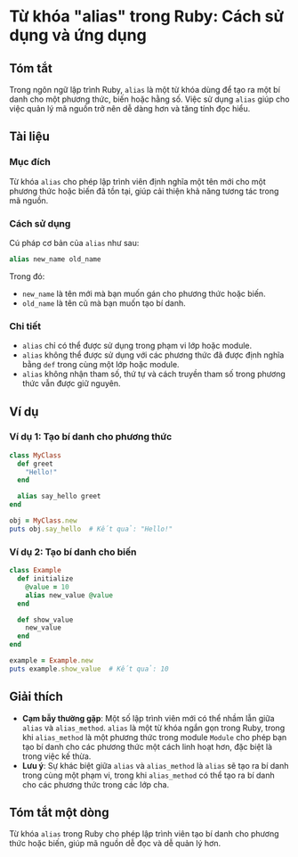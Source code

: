 <!--
Meta Description: # Từ khóa "alias" trong Ruby: Cách sử dụng và ứng dụng ## Tóm tắt Trong ngôn ngữ lập trình Ruby, `alias` là một từ khóa dùng để tạo ra một bí danh cho...
Meta Keywords: alias, trong, một, cho, phương
-->

# Từ khóa "alias" trong Ruby: Cách sử dụng và ứng dụng

## Tóm tắt
Trong ngôn ngữ lập trình Ruby, `alias` là một từ khóa dùng để tạo ra một bí danh cho một phương thức, biến hoặc hằng số. Việc sử dụng `alias` giúp cho việc quản lý mã nguồn trở nên dễ dàng hơn và tăng tính đọc hiểu.

## Tài liệu
### Mục đích
Từ khóa `alias` cho phép lập trình viên định nghĩa một tên mới cho một phương thức hoặc biến đã tồn tại, giúp cải thiện khả năng tương tác trong mã nguồn.

### Cách sử dụng
Cú pháp cơ bản của `alias` như sau:

```ruby
alias new_name old_name
```

Trong đó:
- `new_name` là tên mới mà bạn muốn gán cho phương thức hoặc biến.
- `old_name` là tên cũ mà bạn muốn tạo bí danh.

### Chi tiết
- `alias` chỉ có thể được sử dụng trong phạm vi lớp hoặc module.
- `alias` không thể được sử dụng với các phương thức đã được định nghĩa bằng `def` trong cùng một lớp hoặc module.
- `alias` không nhận tham số, thứ tự và cách truyền tham số trong phương thức vẫn được giữ nguyên.

## Ví dụ
### Ví dụ 1: Tạo bí danh cho phương thức
```ruby
class MyClass
  def greet
    "Hello!"
  end

  alias say_hello greet
end

obj = MyClass.new
puts obj.say_hello  # Kết quả: "Hello!"
```

### Ví dụ 2: Tạo bí danh cho biến
```ruby
class Example
  def initialize
    @value = 10
    alias new_value @value
  end

  def show_value
    new_value
  end
end

example = Example.new
puts example.show_value  # Kết quả: 10
```

## Giải thích
- **Cạm bẫy thường gặp**: Một số lập trình viên mới có thể nhầm lẫn giữa `alias` và `alias_method`. `alias` là một từ khóa ngắn gọn trong Ruby, trong khi `alias_method` là một phương thức trong module `Module` cho phép bạn tạo bí danh cho các phương thức một cách linh hoạt hơn, đặc biệt là trong việc kế thừa.
- **Lưu ý**: Sự khác biệt giữa `alias` và `alias_method` là `alias` sẽ tạo ra bí danh trong cùng một phạm vi, trong khi `alias_method` có thể tạo ra bí danh cho các phương thức trong các lớp cha.
  
## Tóm tắt một dòng
Từ khóa `alias` trong Ruby cho phép lập trình viên tạo bí danh cho phương thức hoặc biến, giúp mã nguồn dễ đọc và dễ quản lý hơn.
